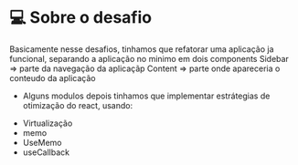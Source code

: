 # 💻 Sobre o desafio

Basicamente nesse desafios, tinhamos que refatorar uma aplicação ja funcional, separando a aplicação no minimo em dois components
Sidebar => parte da navegação da aplicaçãp
Content => parte onde apareceria o conteudo da aplicação

* Alguns modulos depois tinhamos que implementar estrátegias de otimização do react, usando:
- Virtualização
- memo
- UseMemo
- useCallback
